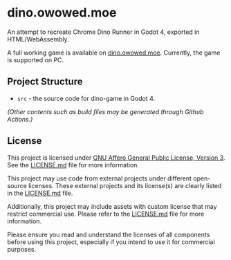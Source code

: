 # dino.owowed.moe

An attempt to recreate Chrome Dino Runner in Godot 4, exported in HTML/WebAssembly.

A full working game is available on [dino.owowed.moe](https://dino.owowed.moe/). Currently, the game is supported on PC.

## Project Structure

- `src` - the source code for dino-game in Godot 4.

*(Other contents such as build files may be generated through Github Actions.)*

## License

This project is licensed under [GNU Affero General Public License, Version 3](LICENSE.AGPL3). See the [LICENSE.md][lmd] file for more information.

This project may use code from external projects under different open-source licenses. These external projects and its license(s) are clearly listed in the [LICENSE.md][lmd] file.

Additionally, this project may include assets with custom license that may restrict commercial use. Please refer to the [LICENSE.md][lmd] file for more information. 

Please ensure you read and understand the licenses of all components before using this project, especially if you intend to use it for commercial purposes.

[lmd]: ./LICENSE.md